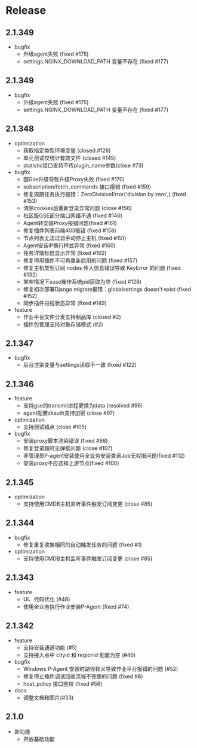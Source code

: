 # Release

## 2.1.349

- bugfix
  - 升级agent失败 (fixed #175)
  - settings.NGINX_DOWNLOAD_PATH 变量不存在 (fixed #177)

## 2.1.349

- bugfix
  - 升级agent失败 (fixed #175)
  - settings.NGINX_DOWNLOAD_PATH 变量不存在 (fixed #177)

## 2.1.348

- optimization
  - 获取指定类型环境变量 (closed #126)
  - 单元测试仅统计有效文件 (closed #145)
  - statistic接口支持不传plugin_name参数(close #73)
- bugfix
  - 因Gse升级导致升级Proxy失败 (fixed #170)
  - subscription/fetch_commands 接口报错 (fixed #159)
  - 修复周期任务执行报错：ZeroDivisionError('division by zero',) (fixed #153)
  - 清除cookies后重新登录异常问题 (close #156)
  - 社区版GSE部分端口网络不通 (fixed #146)
  - Agent转安装Proxy报错问题(fixed #161)
  - 修复插件列表前端403报错 (fixed #158)
  - 节点列表无法过滤手动停止主机  (fixed #151)
  - Agent安装IP换行样式异常 (fixed #160)
  - 任务详情标题显示异常 (fixed #162)
  - 修复停用插件不可再重新启用的问题 (fixed #157)
  - 修复主机类型订阅 nodes 传入信息错误导致 KeyError 的问题 (fixed #132)
  - 某些情况下suse操作系统pid获取为空 (fixed #128)
  - 修复初次部署Django migrate报错：globalsettings doesn't exist (fixed #152)
  - 同步插件进程状态异常 (fixed #149)
- feature
  - 作业平台文件分发支持制品库 (closed #2)
  - 插件包管理支持对象存储模式 (#2)

## 2.1.347

- bugfix
  - 后台渲染变量与settings读取不一致 (fixed #122)

## 2.1.346

- feature
  - 支持gse的transmit进程更换为data (resolved #96)
  - agent配置zkauth支持加密 (close #97)
- optimization
  - 支持测试锚点 (close #105)
- bugfix
  - 安装proxy脚本渲染错误 (fixed #98)
  - 修复登录超时无弹框问题 (close #107)
  - 非管理员P-agent安装使用全业务安装查询Job无权限问题(fixed #112)
  - 安装proxy不应选择上游节点(fixed #100)

## 2.1.345

- optimization
  - 支持使用CMDB主机监听事件触发订阅变更 (close #85)

## 2.1.344

- bugfix
  - 修复重复收集相同的自动触发任务的问题 (fixed #1)
- optimization
  - 支持使用CMDB主机监听事件触发订阅变更 (close #85)

## 2.1.343

- feature
  - UI、代码优化 (#48)
  - 使用全业务执行作业安装P-Agent (fixed #74)

## 2.1.342

- feature
  - 支持安装通道功能 (#5)
  - 支持接入点中 cityid 和 regionid 配置为空 (#46)
- bugfix
  - Windows P-Agent 安装时路径转义导致作业平台报错的问题 (#52)
  - 修复停止插件调试回收流程不完整的问题 (fixed #8)
  - host_policy 接口鉴权 (fixed #56)
- docs
  - 调整文档和图片(#33)

## 2.1.0
- 新功能
    - 开放基础功能